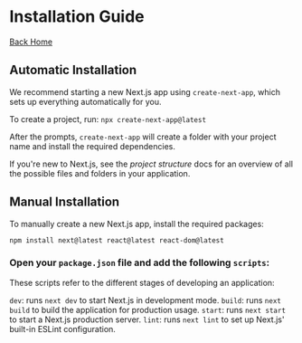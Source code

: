 # Installation Guide

[Back Home](/)

## Automatic Installation

We recommend starting a new Next.js app using `create-next-app`, which sets up everything automatically for you.

To create a project, run: `npx create-next-app@latest`

After the prompts, `create-next-app` will create a folder with your project name and install the required dependencies.

If you're new to Next.js, see the *project structure* docs for an overview of all the possible files and folders in your application.

## Manual Installation

To manually create a new Next.js app, install the required packages:

`npm install next@latest react@latest react-dom@latest`

### Open your `package.json` file and add the following `scripts`:

These scripts refer to the different stages of developing an application:

`dev`: runs `next dev` to start Next.js in development mode.
`build`: runs `next build` to build the application for production usage.
`start`: runs `next start` to start a Next.js production server.
`lint`: runs `next lint` to set up Next.js' built-in ESLint configuration.
